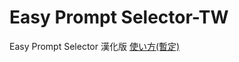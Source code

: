 # Easy Prompt Selector-TW
Easy Prompt Selector 漢化版
[使い方(暫定)](https://blue-pen5805.fanbox.cc/posts/5306601)
